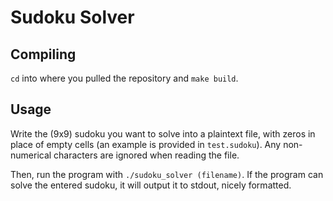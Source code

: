 # Sudoku Solver

## Compiling
`cd` into where you pulled the repository and `make build`.

## Usage
Write the (9x9) sudoku you want to solve into a plaintext file, with zeros in place of empty cells (an example is provided in `test.sudoku`). Any non-numerical characters are ignored when reading the file.

Then, run the program with `./sudoku_solver (filename)`. If the program can solve the entered sudoku, it will output it to stdout, nicely formatted.

